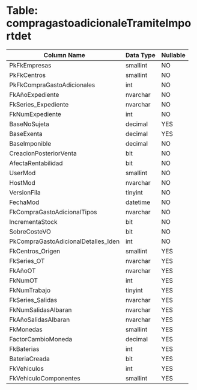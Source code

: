 # Table: compragastoadicionaleTramiteImportdet

| Column Name | Data Type | Nullable |
|-------------|-----------|----------|
| PkFkEmpresas | smallint | NO |
| PkFkCentros | smallint | NO |
| PkFkCompraGastoAdicionales | int | NO |
| FkAñoExpediente | nvarchar | NO |
| FkSeries_Expediente | nvarchar | NO |
| FkNumExpediente | int | NO |
| BaseNoSujeta | decimal | YES |
| BaseExenta | decimal | YES |
| BaseImponible | decimal | NO |
| CreacionPosteriorVenta | bit | NO |
| AfectaRentabilidad | bit | NO |
| UserMod | smallint | NO |
| HostMod | nvarchar | NO |
| VersionFila | tinyint | NO |
| FechaMod | datetime | NO |
| FkCompraGastoAdicionalTipos | nvarchar | NO |
| IncrementaStock | bit | NO |
| SobreCosteVO | bit | NO |
| PkCompraGastoAdicionalDetalles_Iden | int | NO |
| FkCentros_Origen | smallint | YES |
| FkSeries_OT | nvarchar | YES |
| FkAñoOT | nvarchar | YES |
| FkNumOT | int | YES |
| FkNumTrabajo | tinyint | YES |
| FkSeries_Salidas | nvarchar | YES |
| FkNumSalidasAlbaran | nvarchar | YES |
| FkAñoSalidasAlbaran | nvarchar | YES |
| FkMonedas | smallint | YES |
| FactorCambioMoneda | decimal | YES |
| FkBaterias | int | YES |
| BateriaCreada | bit | YES |
| FkVehiculos | int | YES |
| FkVehiculoComponentes | smallint | YES |
